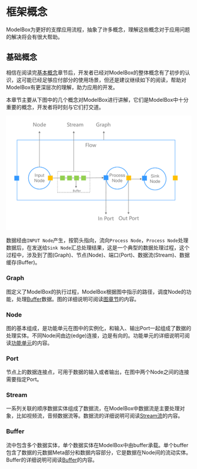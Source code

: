 # 框架概念

ModelBox为更好的支撑应用流程，抽象了许多概念，理解这些概念对于应用问题的解决将会有很大帮助。

## 基础概念

相信在阅读完[基本概念](../get-start/get-start.md)章节后，开发者已经对ModelBox的整体概念有了初步的认识，这可能已经足够应付部分的使用场景，但还是建议继续如下的阅读，帮助对ModelBox有更深层次的理解，助力应用的开发。

本章节主要从下图中的几个概念对ModelBox进行讲解，它们是ModelBox中十分重要的概念，开发者将时刻与它们打交道。

![flow-concept](../assets/images/figure/framework-conception/flow-concept.png)

数据经由`INPUT Node`产生，按箭头指向，流向`Process Node`，`Process Node`处理数据后，在发送给`Sink Node`汇总处理结果，这是一个典型的数据处理过程，这个过程中，涉及到了图(Graph)、节点(Node)、端口(Port)、数据流(Stream)、数据缓存(Buffer)。

### Graph

图定义了ModelBox的执行过程，ModelBox根据图中指示的路径，调度Node的功能，处理[Buffer](#Buffer)数据。图的详细说明可阅读[图章节](graph.md)的内容。

### Node

图的基本组成，是功能单元在图中的实例化，和输入、输出Port一起组成了数据的处理实体。不同Node间由边(edge)连接，边是有向的。功能单元的详细说明可阅读[功能单元](flowunit.md)的内容。  

### Port

节点上的数据连接点，可用于数据的输入或者输出，在图中两个Node之间的连接需要指定Port。

### Stream

一系列关联的顺序数据实体组成了数据流，在ModelBox中数据流是主要处理对象，比如视频流，音频数据流等。数据流的详细说明可阅读[Stream流](stream.md)的内容。  

### Buffer

流中包含多个数据实体，单个数据实体在ModelBox中由buffer承载。单个buffer包含了数据的元数据Meta部分和数据内容部分，它是数据在Node间的流动实体。Buffer的详细说明可阅读[Buffer](buffer.md)的内容。
